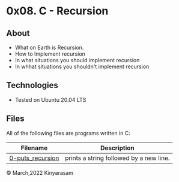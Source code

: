 # 0x08. C - Recursion

## About
- What on Earth is Recursion.
- How to Implement recursion
- In what situations you should implement recursion
- In whhat situations you shouldn't implement recursion

## Technologies
* Tested on Ubuntu 20.04 LTS

## Files
All of the following files are programs written in C:

| Filename | Description |
| -------- | ----------- |
|[0-puts\_recursion](./0-puts_recursion.c)|prints a string followed by a new line.|

&copy; March,2022 Kinyarasam
